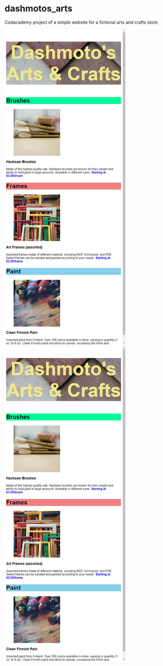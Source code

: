 # dashmotos_arts
Codacademy project of a simple website for a fictional arts and crafts store.

 ![](https://github.com/sanchesaline6/dashmotos_arts/blob/master/resources/images/web-page.png)
<img src="https://github.com/sanchesaline6/dashmotos_arts/blob/master/resources/images/web-page.png" />
